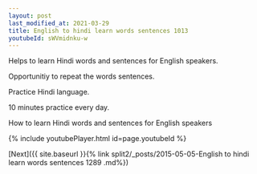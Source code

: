 ```yaml
---
layout: post
last_modified_at: 2021-03-29
title: English to hindi learn words sentences 1013 
youtubeId: sWVmidnku-w
---
```

 
 
Helps to learn Hindi words and sentences for English speakers.

Opportunitiy to repeat the words sentences. 

Practice Hindi language. 
 
10 minutes practice every day. 
 
How to learn Hindi words and sentences for English speakers 
 
{% include youtubePlayer.html id=page.youtubeId %}
 
 
[Next]({{ site.baseurl }}{% link  split2/_posts/2015-05-05-English to hindi learn words sentences 1289 .md%})
 
